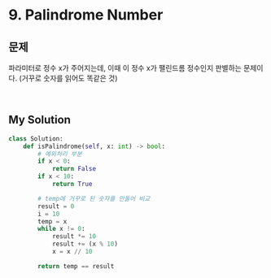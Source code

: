 # 9. Palindrome Number

## 문제

파라미터로 정수 x가 주어지는데, 이때 이 정수 x가 팰린드롬 정수인지 판별하는 문제이다.
(거꾸로 숫자를 읽어도 똑같은 것)

<br>

## My Solution

```python
class Solution:
    def isPalindrome(self, x: int) -> bool:
        # 예외처리 부분
        if x < 0:
            return False
        if x < 10:
            return True

        # temp에 거꾸로 된 숫자를 만들어 비교
        result = 0
        i = 10
        temp = x
        while x != 0:
            result *= 10
            result += (x % 10)
            x = x // 10

        return temp == result
```
